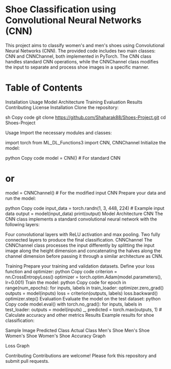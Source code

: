 # Shoe Classification using Convolutional Neural Networks (CNN)
This project aims to classify women's and men's shoes using Convolutional Neural Networks (CNN). The provided code includes two main classes: CNN and CNNChannel, both implemented in PyTorch. The CNN class handles standard CNN operations, while the CNNChannel class modifies the input to separate and process shoe images in a specific manner.
# Table of Contents
Installation
Usage
Model Architecture
Training
Evaluation
Results
Contributing
License
Installation
Clone the repository:

sh
Copy code
git clone https://github.com/Shaharak88/Shoes-Project.git
cd Shoes-Project


Usage
Import the necessary modules and classes:

import torch
from ML_DL_Functions3 import CNN, CNNChannel
Initialize the model:

python
Copy code
model = CNN()  # For standard CNN
# or
model = CNNChannel()  # For the modified input CNN
Prepare your data and run the model:

python
Copy code
input_data = torch.randn(1, 3, 448, 224)  # Example input data
output = model(input_data)
print(output)
Model Architecture
CNN
The CNN class implements a standard convolutional neural network with the following layers:

Four convolutional layers with ReLU activation and max pooling.
Two fully connected layers to produce the final classification.
CNNChannel
The CNNChannel class processes the input differently by splitting the input image along the height dimension and concatenating the halves along the channel dimension before passing it through a similar architecture as CNN.

Training
Prepare your training and validation datasets.
Define your loss function and optimizer:
python
Copy code
criterion = nn.CrossEntropyLoss()
optimizer = torch.optim.Adam(model.parameters(), lr=0.001)
Train the model:
python
Copy code
for epoch in range(num_epochs):
    for inputs, labels in train_loader:
        optimizer.zero_grad()
        outputs = model(inputs)
        loss = criterion(outputs, labels)
        loss.backward()
        optimizer.step()
Evaluation
Evaluate the model on the test dataset:
python
Copy code
model.eval()
with torch.no_grad():
    for inputs, labels in test_loader:
        outputs = model(inputs)
        _, predicted = torch.max(outputs, 1)
        # Calculate accuracy and other metrics
Results
Example results for shoe classification:

Sample Image	Predicted Class	Actual Class
Men's Shoe	Men's Shoe
Women's Shoe	Women's Shoe
Accuracy Graph

Loss Graph

Contributing
Contributions are welcome! Please fork this repository and submit pull requests.

